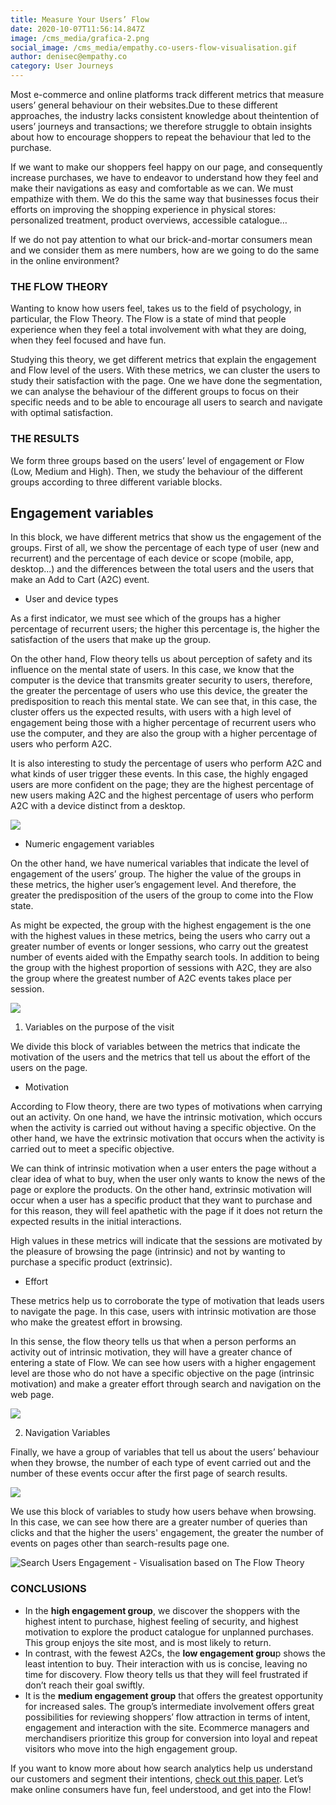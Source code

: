 ```yaml
---
title: Measure Your Users’ Flow
date: 2020-10-07T11:56:14.847Z
image: /cms_media/grafica-2.png
social_image: /cms_media/empathy.co-users-flow-visualisation.gif
author: denisec@empathy.co
category: User Journeys
---
```

Most e-commerce and online platforms track different metrics that measure users’ general behaviour on their websites.Due to these different approaches, the industry lacks consistent knowledge about theintention of users’ journeys and transactions; we therefore struggle to obtain insights about how to encourage shoppers to repeat the behaviour that led to the purchase.

If we want to make our shoppers feel happy on our page, and consequently increase purchases, we have to endeavor to understand how they feel and make their navigations as easy and comfortable as we can. We must empathize with them. We do this the same way that businesses focus their efforts on improving the shopping experience in physical stores: personalized treatment, product overviews, accessible catalogue…

If we do not pay attention to what our brick-and-mortar consumers mean and we consider them as mere numbers, how are we going to do the same in the online environment?

### THE FLOW THEORY

Wanting to know how users feel, takes us to the field of psychology, in particular, the Flow Theory. The Flow is a state of mind that people experience when they feel a total involvement with what they are doing, when they feel focused and have fun.

Studying this theory, we get different metrics that explain the engagement and Flow level of the users. With these metrics, we can cluster the users to study their satisfaction with the page. One we have done the segmentation, we can analyse the behaviour of the different groups to focus on their specific needs and to be able to encourage all users to search and navigate with optimal satisfaction.

### THE RESULTS

We form three groups based on the users’ level of engagement or Flow (Low, Medium and High). Then, we study the behaviour of the different groups according to three different variable blocks.

## Engagement variables

In this block, we have different metrics that show us the engagement of the groups. First of all, we show the percentage of each type of user (new and recurrent) and the percentage of each device or scope (mobile, app, desktop...) and the differences between the total users and the users that make an Add to Cart (A2C) event.

* User and device types

As a first indicator, we must see which of the groups has a higher percentage of recurrent users; the higher this percentage is, the higher the satisfaction of the users that make up the group.

On the other hand, Flow theory tells us about perception of safety and its influence on the mental state of users. In this case, we know that the computer is the device that transmits greater security to users, therefore, the greater the percentage of users who use this device, the greater the predisposition to reach this mental state. We can see that, in this case, the cluster offers us the expected results, with users with a high level of engagement being those with a higher percentage of recurrent users who use the computer, and they are also the group with a higher percentage of users who perform A2C.

It is also interesting to study the percentage of users who perform A2C and what kinds of user trigger these events. In this case, the highly engaged users are more confident on the page; they are the highest percentage of new users making A2C and the highest percentage of users who perform A2C with a device distinct from a desktop.

![](/cms_media/users-flow.jpg)

* Numeric engagement variables

On the other hand, we have numerical variables that indicate the level of engagement of the users’ group. The higher the value of the groups in these metrics, the higher user’s engagement level. And therefore, the greater the predisposition of the users of the group to come into the Flow state.

As might be expected, the group with the highest engagement is the one with the highest values ​​in these metrics, being the users who carry out a greater number of events or longer sessions, who carry out the greatest number of events aided with the Empathy search tools. In addition to being the group with the highest proportion of sessions with A2C, they are also the group where the greatest number of A2C events takes place per session.

![](/cms_media/users-flow-1.jpg)

1. Variables on the purpose of the visit

We divide this block of variables between the metrics that indicate the motivation of the users and the metrics that tell us about the effort of the users on the page.

* Motivation

According to Flow theory, there are two types of motivations when carrying out an activity. On one hand, we have the intrinsic motivation, which occurs when the activity is carried out without having a specific objective. On the other hand, we have the extrinsic motivation that occurs when the activity is carried out to meet a specific objective.

We can think of intrinsic motivation when a user enters the page without a clear idea of ​​what to buy, when the user only wants to know the news of the page or explore the products. On the other hand, extrinsic motivation will occur when a user has a specific product that they want to purchase and for this reason, they will feel apathetic with the page if it does not return the expected results in the initial interactions.

High values ​​in these metrics will indicate that the sessions are motivated by the pleasure of browsing the page (intrinsic) and not by wanting to purchase a specific product (extrinsic).

* Effort

These metrics help us to corroborate the type of motivation that leads users to navigate the page. In this case, users with intrinsic motivation are those who make the greatest effort in browsing.

In this sense, the flow theory tells us that when a person performs an activity out of intrinsic motivation, they will have a greater chance of entering a state of Flow. We can see how users with a higher engagement level are those who do not have a specific objective on the page (intrinsic motivation) and make a greater effort through search and navigation on the web page.

![](/cms_media/users-flow-2.jpg)

2. Navigation Variables

Finally, we have a group of variables that tell us about the users’ behaviour when they browse, the number of each type of event carried out and the number of these events occur after the first page of search results.

![](/cms_media/users-flow-3.jpg)

We use this block of variables to study how users behave when browsing. In this case, we can see how there are a greater number of queries than clicks and that the higher the users' engagement, the greater the number of events on pages other than search-results page one.

![](/cms_media/empathy.co-users-flow-visualisation.gif "Search Users Engagement - Visualisation based on The Flow Theory")

### CONCLUSIONS

* In the **high engagement group**, we discover the shoppers with the highest intent to purchase, highest feeling of security, and highest motivation to explore the product catalogue for unplanned purchases. This group enjoys the site most, and is most likely to return.
* In contrast, with the fewest A2Cs, the **low engagement grou**p shows the least intention to buy. Their interaction with us is concise, leaving no time for discovery. Flow theory tells us that they will feel frustrated if don’t reach their goal swiftly.
* It is the **medium engagement group** that offers the greatest opportunity for increased sales. The group’s intermediate involvement offers great possibilities for reviewing shoppers’ flow attraction in terms of intent, engagement and interaction with the site. Ecommerce managers and merchandisers prioritize this group for conversion into loyal and repeat visitors who move into the high engagement group.

If you want to know more about how search analytics help us understand our customers and segment their intentions, [check out this paper](https://www.empathy.co/resources/site-search-analytics/). Let’s make online consumers have fun, feel understood, and get into the Flow!